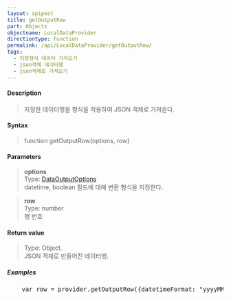 ```yaml
---
layout: apipost
title: getOutputRow
part: Objects
objectname: LocalDataProvider
directiontype: Function
permalink: /api/LocalDataProvider/getOutputRow/
tags: 
  - 지정형식 데이터 가져오기
  - json객체 데이터행
  - json객체로 가져오기
---
```



#### Description

> 지정한 데이터행을 형식을 적용하여 JSON 객체로 가져온다.

#### Syntax

> function getOutputRow(options, row)

#### Parameters

> **options**  
> Type: [DataOutputOptions](/api/types/DataOuptputOptions/)  
> datetime, boolean 필드에 대해 변환 형식을 지정한다.  

> **row**  
> Type: number  
> 행 번호

#### Return value

> Type: Object.  
> JSON 객체로 만들어진 데이터행.  

##### Examples 

<pre class="prettyprint">
    var row = provider.getOutputRow({datetimeFormat: "yyyyMMdd"}, 10);
</pre>


